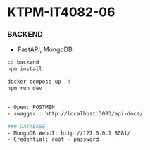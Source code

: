 # KTPM-IT4082-06

### BACKEND

- FastAPI, MongoDB

```sh
cd backend
npm install

docker compose up -d
npm run dev


- Open: POSTMEN
- swagger : http://localhost:3003/api-docs/

### DATABASE
- MongoDB WebUI: http://127.0.0.1:8081/
- Credential: root - password
```
